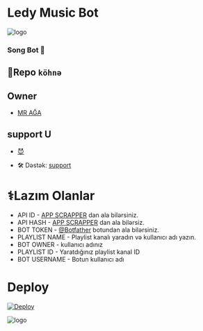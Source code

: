 # Ledy Music Bot

![logo](https://te.legra.ph/file/752d301f75300277b0f63.jpg)

###  Song Bot 🎵

## 🤡Repo ```köhnə```

## Owner
- [MR AĞA](t.me/Tenha055)

## support U 
- [😈](t.me/ruzgar_alican)

- 🛠️ Dəstək: [support](https:t.me/ledyplaylist)

# ⚕️Lazım Olanlar

- API ID - [APP SCRAPPER](https://t.me/ledyapiscrapperbot) dan ala bilərsiniz.
- API HASH - [APP SCRAPPER](https://t.me/ledyapiscrapperbot) dan ala bilərsiz.
- BOT TOKEN - [@Botfather](https://t.me/BOTFATHER) botundan ala bilərsiniz.
- PLAYLIST NAME - Playlist kanalı yaradın və kullanıcı adı yazın.
- BOT OWNER - kullanıcı adınız
- PLAYLIST ID - Yaratdığınız playlist  kanal ID 
- BOT USERNAME - Botun kullanıcı adı

# Deploy
<a href="https://heroku.com/deploy?template=https://github.com/AzeMusic/ledymusiclist">
  <img src="https://www.herokucdn.com/deploy/button.svg" alt="Deploy">
</a>

![logo](https://te.legra.ph/file/752d301f75300277b0f63.jpg)

<a href="https://t.meSOQrup">
</a>
